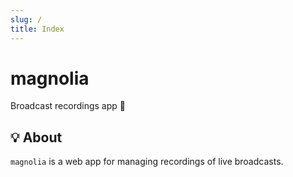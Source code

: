 ```yaml
---
slug: /
title: Index
---
```


# magnolia

Broadcast recordings app 📼

## 💡 About

`magnolia` is a web app for managing recordings of live broadcasts.
